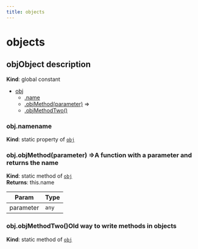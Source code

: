 ```yaml
---
title: objects
---
```


# objects

<a name="obj"></a>

## objObject description

**Kind**: global constant  

* [obj](#obj)
    * [.name](#obj.name)
    * [.objMethod(parameter)](#obj.objMethod) ⇒
    * [.objMethodTwo()](#obj.objMethodTwo)

<a name="obj.name"></a>

### obj.namename

**Kind**: static property of [<code>obj</code>](#obj)  
<a name="obj.objMethod"></a>

### obj.objMethod(parameter) ⇒A function with a parameter and returns the name

**Kind**: static method of [<code>obj</code>](#obj)  
**Returns**: this.name  

| Param | Type |
| --- | --- |
| parameter | <code>any</code> | 

<a name="obj.objMethodTwo"></a>

### obj.objMethodTwo()Old way to write methods in objects

**Kind**: static method of [<code>obj</code>](#obj)  

